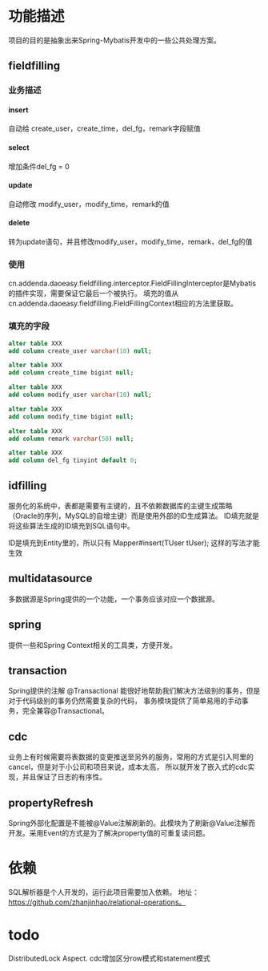 # 功能描述
项目的目的是抽象出来Spring-Mybatis开发中的一些公共处理方案。

## fieldfilling

### 业务描述

#### insert

自动给 create_user，create_time，del_fg，remark字段赋值

#### select

增加条件del_fg = 0

#### update

自动修改 modify_user，modify_time，remark的值

#### delete

转为update语句，并且修改modify_user，modify_time，remark，del_fg的值

### 使用

cn.addenda.daoeasy.fieldfilling.interceptor.FieldFillingInterceptor是Mybatis的插件实现，需要保证它最后一个被执行。
填充的值从cn.addenda.daoeasy.fieldfilling.FieldFillingContext相应的方法里获取。

### 填充的字段
```sql
alter table XXX
add column create_user varchar(10) null;

alter table XXX
add column create_time bigint null;

alter table XXX
add column modify_user varchar(10) null;

alter table XXX
add column modify_time bigint null;

alter table XXX
add column remark varchar(50) null;

alter table XXX
add column del_fg tinyint default 0;
```




## idfilling

服务化的系统中，表都是需要有主键的，且不依赖数据库的主键生成策略（Oracle的序列，MySQL的自增主键）而是使用外部的ID生成算法。
ID填充就是将这些算法生成的ID填充到SQL语句中。

ID是填充到Entity里的，所以只有 Mapper#insert(TUser tUser); 这样的写法才能生效


## multidatasource

多数据源是Spring提供的一个功能，一个事务应该对应一个数据源。

## spring

提供一些和Spring Context相关的工具类，方便开发。


## transaction

Spring提供的注解 @Transactional 能很好地帮助我们解决方法级别的事务，但是对于代码级别的事务仍然需要复杂的代码，
事务模块提供了简单易用的手动事务，完全兼容@Transactional。


## cdc

业务上有时候需要将表数据的变更推送至另外的服务，常用的方式是引入阿里的 cancel，但是对于小公司和项目来说，成本太高，
所以就开发了嵌入式的cdc实现，并且保证了日志的有序性。


## propertyRefresh

Spring外部化配置是不能被@Value注解刷新的。此模块为了刷新@Value注解而开发。采用Event的方式是为了解决property值的可重复读问题。

# 依赖
SQL解析器是个人开发的，运行此项目需要加入依赖。
地址：https://github.com/zhanjinhao/relational-operations。

# todo
DistributedLock Aspect.
cdc增加区分row模式和statement模式